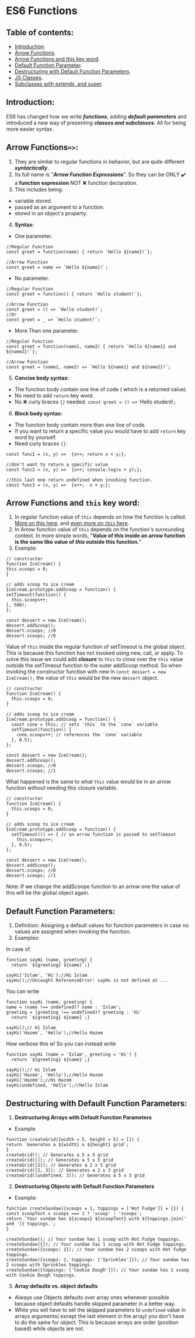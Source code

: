 # ES6 Functions

## Table of contents:
- [Introduction](#introduction).
- [Arrow Functions](#arrow-functions).
- [Arrow Functions and this key word](#arrow-functions-and-this-key-word).
- [Default Function Parameter](#default-function-parameters).
- [Destructuring with Default Function Parameters](#destructuring-with-default-function-parameters).
- [JS Classes]().
- [Subclasses with extends, and super]().

## Introduction:

ES6 has changed how we write _**functions**_, adding _**default parameters**_ and introduced a new way of presenting _**classes and subclasses**_. All for being more easier syntax.


## Arrow Functions`=>`:

1. They are similar to regular functions in behavior, but are quite different _**syntactically**_. 
2. Its full name is "**_Arrow Function Expressions_**". So they can be ONLY :heavy_check_mark: a **function expression** NOT :x: function declaration.
3. This includes being: 
  - variable stored.
  - passed as an argument to a function.
  - stored in an object's property.
4. **Syntax:**
  - One parameter.
  ```
  //Regular Function
  const greet = function(name) { return `Hello ${name}!`};
    
  //Arrow Function
  const greet = name => `Hello ${name}!`;
  ```
  - No parameter.
   ```
  //Regular Function
  const greet = function() { return `Hello student!`};
    
  //Arrow Function
  const greet = () => `Hello student!`;
  //Or
  const greet = _ => `Hello student!`;
  ```
  - More Than one parameter.
   ```
  //Regular Function
  const greet = function(name1, name2) { return `Hello ${name1} and ${name2}!`};
    
  //Arrow Function
  const greet = (name1, name2) => `Hello ${name1} and ${name2}!`;
  ```
5. **Concise body syntax:**
  - The function body contain one line of code ( which is a returned value).
  - No need to add `return` key word.
  - No :x: curly braces `{}` needed.
  `const greet = () => `Hello student!`;`
6. **Block body syntax:**
  - The function body contain more than one line of code.
  - If you want to return a specific value you would have to add `return` key word by yourself.
  - Need curly braces `{}`.
  ```
  const func1 = (x, y) =>  {x++; return x + y;}; 
  
  //don't want to return a specific value
  const func2 = (x, y) =>  {x++; console.log(x + y);}; 
  
  //this last one return undefined when invoking function.
  const func3 = (x, y) =>  {x++;  x + y;}; 
  ```
  
  
  ## Arrow Functions and `this` key word:
  
  1. In regular function value of `this` depends on how the function is called. [More on this here](https://github.com/getify/You-Dont-Know-JS/blob/master/this%20%26%20object%20prototypes/ch1.md), and [even more on `this` here](https://github.com/getify/You-Dont-Know-JS/blob/master/this%20%26%20object%20prototypes/ch2.md).
  2. In Arrow function value of `this` depends on the function's surrounding context. In more simple words, "**Value of _this_ inside an arrow function is the same like value of _this_ outside this function.**"
  3. Example:
  ```
  // constructor
function IceCream() {
  this.scoops = 0;
}

// adds scoop to ice cream
IceCream.prototype.addScoop = function() {
  setTimeout(function() {
    this.scoops++;
  }, 500);
};

const dessert = new IceCream();
dessert.addScoop();
dessert.scoops; //0
dessert.scoops; //0
```
Value of `this` inside the regular function of setTimeout is the global object. This is because this function has not invoked using new, call, or apply.
To solve this issue we could add _**closure**_ to `this` to close over the `this` value outside the setTimeout function to the outer addScoop method. So when invoking the constructor function with new in `const dessert = new IceCream();` the value of `this` would be the new `dessert` object. 
```
// constructor
function IceCream() {
  this.scoops = 0;
}

// adds scoop to ice cream
IceCream.prototype.addScoop = function() {
  const cone = this; // sets `this` to the `cone` variable
  setTimeout(function() {
    cone.scoops++; // references the `cone` variable
  }, 0.5);
};

const dessert = new IceCream();
dessert.addScoop();
dessert.scoops; //0
dessert.scoops; //1
```
What happened is the same to what `this` value would be in an arrow function without needing this closure variable.

```
// constructor
function IceCream() {
  this.scoops = 0;
}

// adds scoop to ice cream
IceCream.prototype.addScoop = function() {
  setTimeout(() => { // an arrow function is passed to setTimeout
    this.scoops++;
  }, 0.5);
};

const dessert = new IceCream();
dessert.addScoop();
dessert.scoops; //0
dessert.scoops; //1
```
    
Note: If we change the addScoope function to an arrow one the value of this will be the global object again.


## Default Function Parameters:

1. Definition: Assigning a default values for function parameters in case no values are assigned when invoking the function.
2. Examples:

In case of:
```
function sayHi (name, greeting) {
  return `${greeting} ${name}`;}
  
sayHi('Islam', 'Hi');//Hi Islam
sayHu();//Uncaught ReferenceError: sayHu is not defined at ...
```
You can write
```
function sayHi (name, greeting) {
name = (name !== undefined)? name : 'Islam';
greeting = (greeting !== undefined)? greeting : 'Hi'
  return `${greeting} ${name}`;}
  
sayHi();// Hi Islam
sayHi('Hazem', 'Hello');//Hello Hazem
```
How verbose this is! So you can instead write
```
function sayHi (name = 'Islam', greeting = 'Hi') {
  return `${greeting} ${name}`;}
  
sayHi();// Hi Islam
sayHi('Hazem', 'Hello');//Hello Hazem
sayHi('Hazem');//Hi Hazem
sayHi(undefined, 'Hello');//Hello Islam
```


## Destructuring with Default Function Parameters:

1. **Destructuring Arrays with Default Function Parameters**

  - Example
  ```
  function createGrid([width = 5, height = 5] = []) {
  return `Generates a ${width} x ${height} grid`;
}
createGrid(); // Generates a 5 x 5 grid
createGrid([]); // Generates a 5 x 5 grid
createGrid([2]); // Generates a 2 x 5 grid
createGrid([2, 3]); // Generates a 2 x 3 grid
createGrid([undefined, 3]); // Generates a 5 x 3 grid
```

2. **Destructuring Objects with Default Function Parameters**

  - Example:
  ```
  function createSundae({scoops = 1, toppings = ['Hot Fudge']} = {}) {
  const scoopText = scoops === 1 ? 'scoop' : 'scoops';
  return `Your sundae has ${scoops} ${scoopText} with ${toppings.join(' and ')} toppings.`;
}

createSundae(); // Your sundae has 1 scoop with Hot Fudge toppings.
createSundae({}); // Your sundae has 1 scoop with Hot Fudge toppings.
createSundae({scoops: 2}); // Your sundae has 2 scoops with Hot Fudge toppings.
createSundae({scoops: 2, toppings: ['Sprinkles']}); // Your sundae has 2 scoops with Sprinkles toppings.
createSundae({toppings: ['Cookie Dough']}); // Your sundae has 1 scoop with Cookie Dough toppings.
```

3. **Array defaults vs. object defaults**
 - Always use Objects defaults over array ones whenever possible because object defaults handle skipped parameter in a better way.
 - While you will have to set the skipped parameters to `undefined` value in arrays arguments( except the last element in the array) you don't have to do the same for object. This is because arrays are order (position based) while objects are not. 
 

